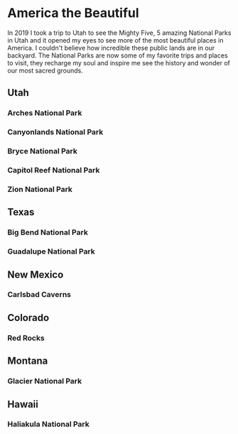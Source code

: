 # America the Beautiful

In 2019 I took a trip to Utah to see the Mighty Five, 5 amazing National Parks in Utah and it opened my eyes to see more of the most beautiful places in America.
I couldn't believe how incredible these public lands are in our backyard.
The National Parks are now some of my favorite trips and places to visit, they recharge my soul and inspire me see the history and wonder of our most sacred grounds.

## Utah
### Arches National Park

### Canyonlands National Park

### Bryce National Park

### Capitol Reef National Park

### Zion National Park

## Texas
### Big Bend National Park

### Guadalupe National Park

## New Mexico
### Carlsbad Caverns

## Colorado
### Red Rocks

## Montana
### Glacier National Park

## Hawaii
### Haliakula National Park
